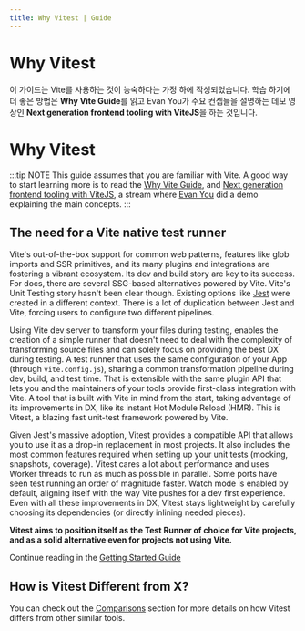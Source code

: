 ```yaml
---
title: Why Vitest | Guide
---
```


# Why Vitest
이 가이드는 Vite를 사용하는 것이 능숙하다는 가정 하에 작성되었습니다.
학습 하기에 더 좋은 방법은 **Why Vite Guide**를 읽고 Evan You가 주요 컨셉들을 설명하는 데모 영상인 **Next generation frontend tooling with ViteJS**을 하는 것입니다. 

# Why Vitest

:::tip NOTE
This guide assumes that you are familiar with Vite. A good way to start learning more is to read the [Why Vite Guide](https://vitejs.dev/guide/why.html), and [Next generation frontend tooling with ViteJS](https://www.youtube.com/watch?v=UJypSr8IhKY), a stream where [Evan You](https://twitter.com/youyuxi) did a demo explaining the main concepts.
:::

## The need for a Vite native test runner

Vite's out-of-the-box support for common web patterns, features like glob imports and SSR primitives, and its many plugins and integrations are fostering a vibrant ecosystem. Its dev and build story are key to its success. For docs, there are several SSG-based alternatives powered by Vite. Vite's Unit Testing story hasn't been clear though. Existing options like [Jest](https://jestjs.io/) were created in a different context. There is a lot of duplication between Jest and Vite, forcing users to configure two different pipelines.

Using Vite dev server to transform your files during testing, enables the creation of a simple runner that doesn't need to deal with the complexity of transforming source files and can solely focus on providing the best DX during testing. A test runner that uses the same configuration of your App (through `vite.config.js`), sharing a common transformation pipeline during dev, build, and test time. That is extensible with the same plugin API that lets you and the maintainers of your tools provide first-class integration with Vite. A tool that is built with Vite in mind from the start, taking advantage of its improvements in DX, like its instant Hot Module Reload (HMR). This is Vitest, a blazing fast unit-test framework powered by Vite.

Given Jest's massive adoption, Vitest provides a compatible API that allows you to use it as a drop-in replacement in most projects. It also includes the most common features required when setting up your unit tests (mocking, snapshots, coverage). Vitest cares a lot about performance and uses Worker threads to run as much as possible in parallel. Some ports have seen test running an order of magnitude faster. Watch mode is enabled by default, aligning itself with the way Vite pushes for a dev first experience. Even with all these improvements in DX, Vitest stays lightweight by carefully choosing its dependencies (or directly inlining needed pieces).

**Vitest aims to position itself as the Test Runner of choice for Vite projects, and as a solid alternative even for projects not using Vite.**

Continue reading in the [Getting Started Guide](./index)

## How is Vitest Different from X?

You can check out the [Comparisons](./comparisons) section for more details on how Vitest differs from other similar tools.
